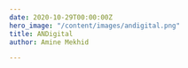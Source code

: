 ```yaml
---
date: 2020-10-29T00:00:00Z
hero_image: "/content/images/andigital.png"
title: ANDigital
author: Amine Mekhid

---
```


